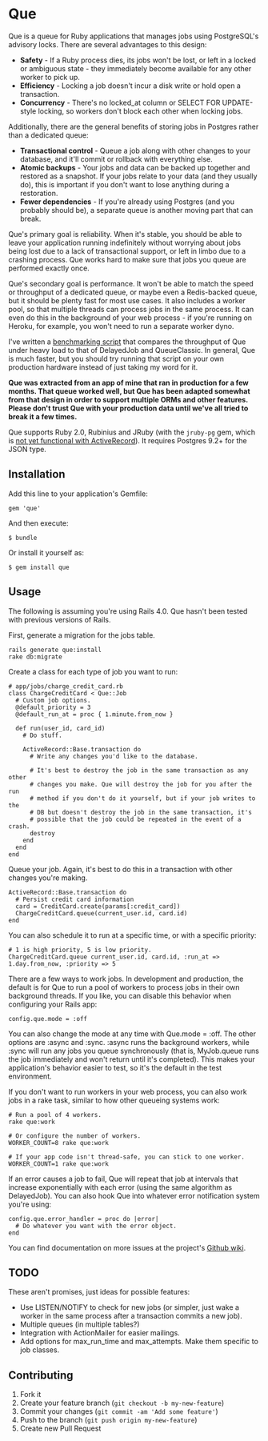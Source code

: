 # Que

Que is a queue for Ruby applications that manages jobs using PostgreSQL's advisory locks. There are several advantages to this design:

* **Safety** - If a Ruby process dies, its jobs won't be lost, or left in a locked or ambiguous state - they immediately become available for any other worker to pick up.
* **Efficiency** - Locking a job doesn't incur a disk write or hold open a transaction.
* **Concurrency** - There's no locked_at column or SELECT FOR UPDATE-style locking, so workers don't block each other when locking jobs.

Additionally, there are the general benefits of storing jobs in Postgres rather than a dedicated queue:

* **Transactional control** - Queue a job along with other changes to your database, and it'll commit or rollback with everything else.
* **Atomic backups** - Your jobs and data can be backed up together and restored as a snapshot. If your jobs relate to your data (and they usually do), this is important if you don't want to lose anything during a restoration.
* **Fewer dependencies** - If you're already using Postgres (and you probably should be), a separate queue is another moving part that can break.

Que's primary goal is reliability. When it's stable, you should be able to leave your application running indefinitely without worrying about jobs being lost due to a lack of transactional support, or left in limbo due to a crashing process. Que works hard to make sure that jobs you queue are performed exactly once.

Que's secondary goal is performance. It won't be able to match the speed or throughput of a dedicated queue, or maybe even a Redis-backed queue, but it should be plenty fast for most use cases. It also includes a worker pool, so that multiple threads can process jobs in the same process. It can even do this in the background of your web process - if you're running on Heroku, for example, you won't need to run a separate worker dyno.

I've written a [benchmarking script](https://github.com/chanks/queue-shootout) that compares the throughput of Que under heavy load to that of DelayedJob and QueueClassic. In general, Que is much faster, but you should try running that script on your own production hardware instead of just taking my word for it.

**Que was extracted from an app of mine that ran in production for a few months. That queue worked well, but Que has been adapted somewhat from that design in order to support multiple ORMs and other features. Please don't trust Que with your production data until we've all tried to break it a few times.**

Que supports Ruby 2.0, Rubinius and JRuby (with the `jruby-pg` gem, which is [not yet functional with ActiveRecord](https://github.com/chanks/que/issues/4#issuecomment-29561356)). It requires Postgres 9.2+ for the JSON type.

## Installation

Add this line to your application's Gemfile:

    gem 'que'

And then execute:

    $ bundle

Or install it yourself as:

    $ gem install que

## Usage

The following is assuming you're using Rails 4.0. Que hasn't been tested with previous versions of Rails.

First, generate a migration for the jobs table.

    rails generate que:install
    rake db:migrate

Create a class for each type of job you want to run:

    # app/jobs/charge_credit_card.rb
    class ChargeCreditCard < Que::Job
      # Custom job options.
      @default_priority = 3
      @default_run_at = proc { 1.minute.from_now }

      def run(user_id, card_id)
        # Do stuff.

        ActiveRecord::Base.transaction do
          # Write any changes you'd like to the database.

          # It's best to destroy the job in the same transaction as any other
          # changes you make. Que will destroy the job for you after the run
          # method if you don't do it yourself, but if your job writes to the
          # DB but doesn't destroy the job in the same transaction, it's
          # possible that the job could be repeated in the event of a crash.
          destroy
        end
      end
    end

Queue your job. Again, it's best to do this in a transaction with other changes you're making.

    ActiveRecord::Base.transaction do
      # Persist credit card information
      card = CreditCard.create(params[:credit_card])
      ChargeCreditCard.queue(current_user.id, card.id)
    end

You can also schedule it to run at a specific time, or with a specific priority:

    # 1 is high priority, 5 is low priority.
    ChargeCreditCard.queue current_user.id, card.id, :run_at => 1.day.from_now, :priority => 5

There are a few ways to work jobs. In development and production, the default is for Que to run a pool of workers to process jobs in their own background threads. If you like, you can disable this behavior when configuring your Rails app:

    config.que.mode = :off

You can also change the mode at any time with Que.mode = :off. The other options are :async and :sync. :async runs the background workers, while :sync will run any jobs you queue synchronously (that is, MyJob.queue runs the job immediately and won't return until it's completed). This makes your application's behavior easier to test, so it's the default in the test environment.

If you don't want to run workers in your web process, you can also work jobs in a rake task, similar to how other queueing systems work:

    # Run a pool of 4 workers.
    rake que:work

    # Or configure the number of workers.
    WORKER_COUNT=8 rake que:work

    # If your app code isn't thread-safe, you can stick to one worker.
    WORKER_COUNT=1 rake que:work

If an error causes a job to fail, Que will repeat that job at intervals that increase exponentially with each error (using the same algorithm as DelayedJob). You can also hook Que into whatever error notification system you're using:

    config.que.error_handler = proc do |error|
      # Do whatever you want with the error object.
    end

You can find documentation on more issues at the project's [Github wiki](https://github.com/chanks/que/wiki).

## TODO

These aren't promises, just ideas for possible features:

  * Use LISTEN/NOTIFY to check for new jobs (or simpler, just wake a worker in the same process after a transaction commits a new job).
  * Multiple queues (in multiple tables?)
  * Integration with ActionMailer for easier mailings.
  * Add options for max_run_time and max_attempts. Make them specific to job classes.

## Contributing

1. Fork it
2. Create your feature branch (`git checkout -b my-new-feature`)
3. Commit your changes (`git commit -am 'Add some feature'`)
4. Push to the branch (`git push origin my-new-feature`)
5. Create new Pull Request
